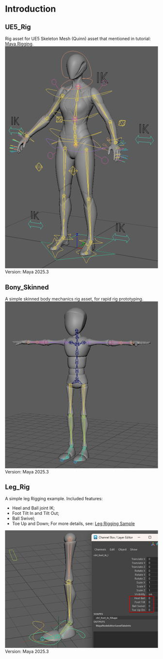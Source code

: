 
# Introduction

## UE5_Rig

Rig asset for UE5 Skeleton Mesh (Quinn) asset that mentioned in tutorial: [Maya Rigging](https://dawnarc.com/2020/04/mayarigging-notes/).  
![screenshoots01](./UE5_Rig/UE5_RIG_in_Maya.png)  
Version: Maya 2025.3

## Bony_Skinned

A simple skinned body mechanics rig asset, for rapid rig prototyping.  
![screenshoots01](./Bony_Skinned/Bony_Skinned_Preview.gif)  
Version: Maya 2025.3

## Leg_Rig

A simple leg Rigging example. Included features:
+ Heel and Ball joint IK;
+ Foot Tilt In and Tilt Out;
+ Ball Swivel;
+ Toe Up and Down;
For more details, see: [Leg Rigging Sample](https://dawnarc.com/2025/03/mayarigging-16-ankles-heels//#leg-rigging-sample)

![screenshoots01](./Leg_Rig/Leg_Rig_Preview.png) 
Version: Maya 2025.3